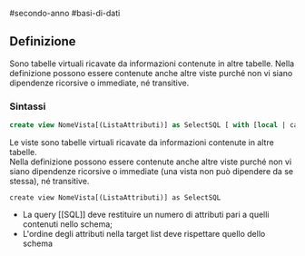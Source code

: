 #secondo-anno #basi-di-dati 

## Definizione

Sono tabelle virtuali ricavate da informazioni contenute in altre tabelle. Nella definizione possono essere contenute anche altre viste purché non vi siano dipendenze ricorsive o immediate, né transitive. 

### Sintassi

```sql
create view NomeVista[(ListaAttributi)] as SelectSQL [ with [local | cascaded ] checkoption]
```

Le viste sono tabelle virtuali ricavate da informazioni contenute in altre tabelle.  
Nella definizione possono essere contenute anche altre viste purché non vi siano dipendenze ricorsive o immediate (una vista non può dipendere da se stessa), né transitive.

```
create view NomeVista[(ListaAttributi)] as SelectSQL
```

- La query [[SQL]] deve restituire un numero di attributi pari a quelli contenuti nello schema;
- L'ordine degli attributi nella target list deve rispettare quello dello schema
